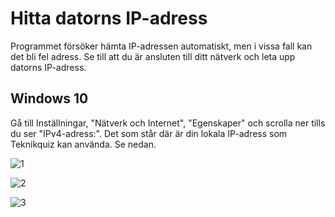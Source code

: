 # Hitta datorns IP-adress
Programmet försöker hämta IP-adressen automatiskt, men i vissa fall kan det bli fel adress. Se till att du är ansluten till ditt nätverk och leta upp datorns IP-adress.

## Windows 10
Gå till Inställningar, "Nätverk och Internet", "Egenskaper" och scrolla ner tills du ser "IPv4-adress:". Det som står där är din lokala IP-adress som Teknikquiz kan använda. Se nedan.

![1](https://user-images.githubusercontent.com/90912016/171414287-58b294b8-dc23-43da-acd2-62036b5821b9.png)

![2](https://user-images.githubusercontent.com/90912016/171414309-d8b509e5-2068-466d-9cbe-c7f42587d4d5.png)

![3](https://user-images.githubusercontent.com/90912016/171414594-84de5410-d64b-4785-97c5-734d6e23dead.png)
